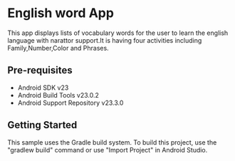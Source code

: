 English word App
===================================

This app displays lists of vocabulary words for the user to learn the english language with narattor support.It is having four activities including Family,Number,Color and Phrases.

Pre-requisites
--------------

- Android SDK v23
- Android Build Tools v23.0.2
- Android Support Repository v23.3.0

Getting Started
---------------

This sample uses the Gradle build system. To build this project, use the
"gradlew build" command or use "Import Project" in Android Studio.


